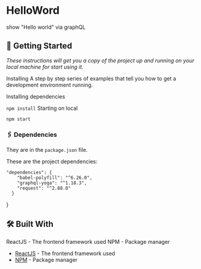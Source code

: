 # HelloWord

show "Hello world" via graphQL

## 🚩 Getting Started
_These instructions will get you a copy of the project up and running on your local machine for start using it._

Installing
A step by step series of examples that tell you how to get a development environment running.

Installing dependencies

```npm install```
Starting on local

```npm start```
### 🖇 Dependencies
They are in the ```package.json``` file.

These are the project dependencies:
```
"dependencies": {
    "babel-polyfill": "^6.26.0",
    "graphql-yoga": "^1.18.3",
    "request": "^2.88.0"
  }
 ```
}
## 🛠 Built With
ReactJS - The frontend framework used
NPM - Package manager
* [ReactJS](https://reactjs.org/) - The frontend framework used
* [NPM](https://www.npmjs.com/) - Package manager



